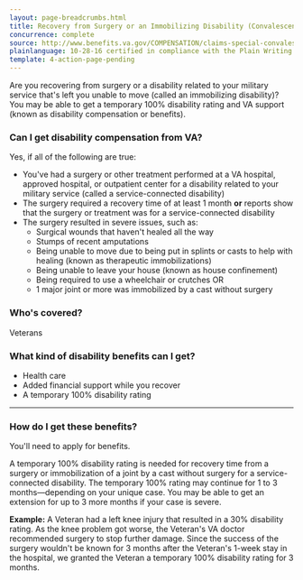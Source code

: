 ```yaml
---
layout: page-breadcrumbs.html
title: Recovery from Surgery or an Immobilizing Disability (Convalescence)
concurrence: complete
source: http://www.benefits.va.gov/COMPENSATION/claims-special-convalescence.asp
plainlanguage: 10-28-16 certified in compliance with the Plain Writing Act
template: 4-action-page-pending
---
```


Are you recovering from surgery or a disability related to your military service that's left you unable to move (called an immobilizing  disability)? You may be able to get a temporary 100% disability rating and VA support (known as disability compensation or benefits).

<div class="call-out" markdown="1">

### Can I get disability compensation from VA?

Yes, if all of the following are true:

  -	You've had a surgery or other treatment performed at a VA hospital, approved hospital, or outpatient center for a disability related to your military service (called a service-connected disability)
  -	The surgery required a recovery time of at least 1 month **or** reports show that the surgery or treatment was for a service-connected disability
  -	The surgery resulted in severe issues, such as:
      - Surgical wounds that haven't healed all the way
      - Stumps of recent amputations
      - Being unable to move due to being put in splints or casts to help with healing (known as therapeutic immobilizations)
      - Being unable to leave your house (known as house confinement)
      - Being required to use a wheelchair or crutches
      OR
      -	1 major joint or more was immobilized by a cast without surgery

### Who's covered?
Veterans
</div>

### What kind of disability benefits can I get?

-	Health care
- Added financial support while you recover
-	A temporary 100% disability rating

-----

### How do I get these benefits?

You'll need to apply for benefits. 

A temporary 100% disability rating is needed for recovery time from a surgery or immobilization of a joint by a cast without surgery for a service-connected disability. The temporary 100% rating may continue for 1 to 3 months—depending on your unique case. You may be able to get an extension for up to 3 more months if your case is severe.

**Example:** A Veteran had a left knee injury that resulted in a 30% disability rating. As the knee problem got worse, the Veteran's VA doctor recommended surgery to stop further damage. Since the success of the surgery wouldn't be known for 3 months after the Veteran's 1-week stay in the hospital, we granted the Veteran a temporary 100% disability rating for 3 months.
